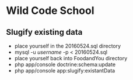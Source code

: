 # Wild Code School

## Slugify existing data 

+ place yourself in the 20160524.sql directory
+ mysql -u _username_ -p < 20160524.sql
+ place yourself back into FoodandYou directory
+ php app/console doctrine:schema:update
+ php app/console app:slugify:existantData